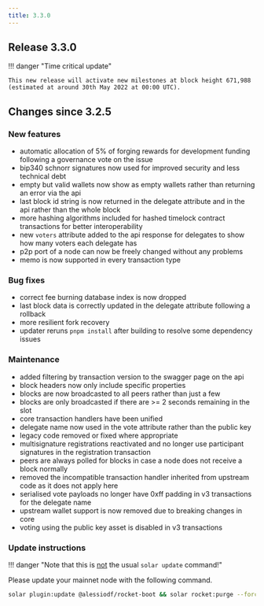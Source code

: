 ```yaml
---
title: 3.3.0
---
```


## Release 3.3.0

!!! danger "Time critical update"

    This new release will activate new milestones at block height 671,988 (estimated at around 30th May 2022 at 00:00 UTC).

## Changes since 3.2.5

### New features

- automatic allocation of 5% of forging rewards for development funding following a governance vote on the issue
- bip340 schnorr signatures now used for improved security and less technical debt
- empty but valid wallets now show as empty wallets rather than returning an error via the api
- last block id string is now returned in the delegate attribute and in the api rather than the whole block
- more hashing algorithms included for hashed timelock contract transactions for better interoperability
- new `voters` attribute added to the api response for delegates to show how many voters each delegate has
- p2p port of a node can now be freely changed without any problems
- memo is now supported in every transaction type

### Bug fixes

- correct fee burning database index is now dropped
- last block data is correctly updated in the delegate attribute following a rollback
- more resilient fork recovery
- updater reruns `pnpm install` after building to resolve some dependency issues

### Maintenance

- added filtering by transaction version to the swagger page on the api
- block headers now only include specific properties
- blocks are now broadcasted to all peers rather than just a few
- blocks are only broadcasted if there are >= 2 seconds remaining in the slot
- core transaction handlers have been unified
- delegate name now used in the vote attribute rather than the public key
- legacy code removed or fixed where appropriate
- multisignature registrations reactivated and no longer use participant signatures in the registration transaction
- peers are always polled for blocks in case a node does not receive a block normally
- removed the incompatible transaction handler inherited from upstream code as it does not apply here
- serialised vote payloads no longer have 0xff padding in v3 transactions for the delegate name
- upstream wallet support is now removed due to breaking changes in core
- voting using the public key asset is disabled in v3 transactions

### Update instructions

!!! danger "Note that this is <u>not</u> the usual `solar update` command!"

Please update your mainnet node with the following command.

```bash
solar plugin:update @alessiodf/rocket-boot && solar rocket:purge --force && solar update
```
